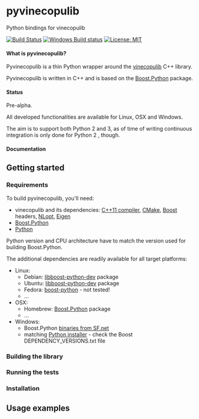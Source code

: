 # pyvinecopulib
Python bindings for vinecopulib

[![Build Status](https://travis-ci.org/vinecopulib/pyvinecopulib.svg?branch=master)](https://travis-ci.org/vinecopulib/pyvinecopulib)
[![Windows Build status](http://ci.appveyor.com/api/projects/status/github/vinecopulib/pyvinecopulib?branch=master&svg=true)](https://ci.appveyor.com/project/vinecopulib/pyvinecopulib/branch/master)
[![License: MIT](https://img.shields.io/badge/License-MIT-yellow.svg)](https://opensource.org/licenses/MIT) 
 
#### What is pyvinecopulib?

Pyvinecopulib is a thin Python wrapper around the [vinecopulib](http://github.com/vinecopulib/vinecopulib) C++ library.

Pyvinecopulib is written in C++ and is based on the [Boost.Python](http://boost.org/libs/python) package.

#### Status

Pre-alpha.

All developed functionalities are available for Linux, OSX and Windows.

The aim is to support both Python 2 and 3, as of time of writing continuous integration is only done for Python 2 , though.

#### Documentation

## Getting started

### Requirements

To build pyvinecopulib, you'll need:
* vinecopulib and its dependencies: [C++11 compiler](https://en.wikipedia.org/wiki/List_of_compilers#C.2B.2B_compilers), [CMake](http://cmake.org), [Boost](http://boost.org) headers, [NLopt](https://github.com/stevengj/nlopt), [Eigen](http://eigen.tuxfamily.org)
* [Boost.Python](http://boost.org/libs/python)
* [Python](http://python.org)

Python version and CPU architecture have to match the version used for building Boost.Python.

The additional dependencies are readily available for all target platforms:
* Linux:
   * Debian: [libboost-python-dev](http://packages.debian.org/libboost-python-dev) package
   * Ubuntu: [libboost-python-dev](packages.ubuntu.com/libboost-python-dev) package
   * Fedora: [boost-python](https://apps.fedoraproject.org/packages/boost-python) - not tested!
   * ...
* OSX:
   * Homebrew: [Boost.Python](http://brewformulas.org/BoostPython) package
   * ...
* Windows:
   * Boost.Python [binaries from SF.net](https://sourceforge.net/projects/boost/files/boost-binaries/)
   * matching [Python installer](https://www.python.org/downloads/windows/) - check the Boost DEPENDENCY_VERSIONS.txt file

### Building the library

### Running the tests

### Installation

## Usage examples
